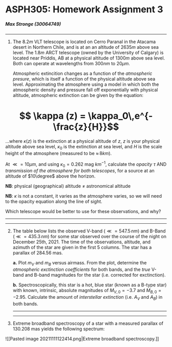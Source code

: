 # ASPH305: Homework Assignment 3
##### Max Stronge (30064749)

***

1. The $8.2m$ VLT telescope is located on Cerro Paranal in the Atacama desert in Northern Chile, and is at an an altitude of $2635m$ above sea level. The $1.8m$ ARCT telescope (owned by the University of Calgary) is located near Priddis, AB at a physical altitude of $1300m$ above sea level. Both can operate at wavelengths from $300nm$ to $20\mu m$.

	Atmospheric extincition changes as a function of the *atmospheric presure*, which is itself a function of the physical altitude above sea level. Approximating the atmosphere using a model in which both the atmospheric density and pressure fall off exponentially with physical altitude, atmospheric extinction can be given by the equation:

# $$ \kappa (z) = \kappa_0\,e^{-\frac{z}{H}}$$

...where $\kappa(z)$ is the extinction at a physical altitude of $z$, $z$ is your physical altitude above sea level, $\kappa_0$ is the extinction at sea level, and $H$ is the scale height of the atmosphere (measured to be $\approx \,8km$).

At $\ll = 10\mu m$, and using $\kappa_0 = 0.262\text{ mag }km^{-1}$, calculate the *opacity* $\tau$ AND *transmission of the atmosphere for both telescopes*, for a source at an altitude of $10\degree$ above the horizon. 

**NB**: physical (geographical) altitude $\neq$ astronomical altitude

**NB**: $\kappa$ is not a constant, it varies as the atmosphere varies, so we will need to the opacity equation along the line of sight. 

Which telescope would be better to use for these observations, and why?
***



***

2. The table below lists the observed V-band ($\ll = 547.5\,nm$) and B-Band ($\ll =  435.3\,nm$) for some star observed over the course of the night on December 25th, 2021. The time of the observations, altitude, and azimuth of the star are given in the first 5 columns. The star has a parallax of $284.56\text{ mas}$.


	**a.** Plot $m_V$ and $m_B$ versus airmass. From the plot, determine the *atmospheric exctinction coefficients* for both bands, and the *true* V-band and B-band magnitudes for the star (i.e. corrected for exctinction).
	
	
	**b.** Spectroscopically, this star is a hot, blue star (known as a B-type star) with known, intrinsic, absolute magnitudes	of $M_{V,0} = -3.7$ and $M_{B,0} = -2.95.$ Calculate the amount of *interstellar extinction* (i.e. $A_V$ and $A_B$) in both bands. 
	
	***
	
	***
3. Extreme broadband spectroscopy of a star with a measured parallax of $130.208\text{ mas}$ yields the following spectrum:

![[Pasted image 20211111122414.png|Extreme broadband spectroscopy.]]

